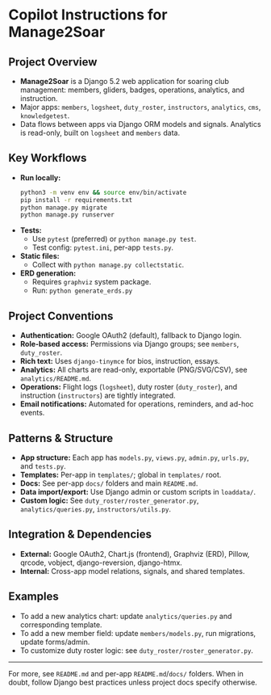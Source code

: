 # Copilot Instructions for Manage2Soar

## Project Overview
- **Manage2Soar** is a Django 5.2 web application for soaring club management: members, gliders, badges, operations, analytics, and instruction.
- Major apps: `members`, `logsheet`, `duty_roster`, `instructors`, `analytics`, `cms`, `knowledgetest`.
- Data flows between apps via Django ORM models and signals. Analytics is read-only, built on `logsheet` and `members` data.

## Key Workflows
- **Run locally:**
  ```bash
  python3 -m venv env && source env/bin/activate
  pip install -r requirements.txt
  python manage.py migrate
  python manage.py runserver
  ```
- **Tests:**
  - Use `pytest` (preferred) or `python manage.py test`.
  - Test config: `pytest.ini`, per-app `tests.py`.
- **Static files:**
  - Collect with `python manage.py collectstatic`.
- **ERD generation:**
  - Requires `graphviz` system package.
  - Run: `python generate_erds.py`

## Project Conventions
- **Authentication:** Google OAuth2 (default), fallback to Django login.
- **Role-based access:** Permissions via Django groups; see `members`, `duty_roster`.
- **Rich text:** Uses `django-tinymce` for bios, instruction, essays.
- **Analytics:** All charts are read-only, exportable (PNG/SVG/CSV), see `analytics/README.md`.
- **Operations:** Flight logs (`logsheet`), duty roster (`duty_roster`), and instruction (`instructors`) are tightly integrated.
- **Email notifications:** Automated for operations, reminders, and ad-hoc events.

## Patterns & Structure
- **App structure:** Each app has `models.py`, `views.py`, `admin.py`, `urls.py`, and `tests.py`.
- **Templates:** Per-app in `templates/`; global in `templates/` root.
- **Docs:** See per-app `docs/` folders and main `README.md`.
- **Data import/export:** Use Django admin or custom scripts in `loaddata/`.
- **Custom logic:** See `duty_roster/roster_generator.py`, `analytics/queries.py`, `instructors/utils.py`.

## Integration & Dependencies
- **External:** Google OAuth2, Chart.js (frontend), Graphviz (ERD), Pillow, qrcode, vobject, django-reversion, django-htmx.
- **Internal:** Cross-app model relations, signals, and shared templates.

## Examples
- To add a new analytics chart: update `analytics/queries.py` and corresponding template.
- To add a new member field: update `members/models.py`, run migrations, update forms/admin.
- To customize duty roster logic: see `duty_roster/roster_generator.py`.

---
For more, see `README.md` and per-app `README.md`/`docs/` folders. When in doubt, follow Django best practices unless project docs specify otherwise.
